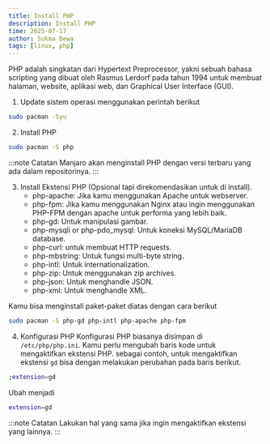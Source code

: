 ```yaml
---
title: Install PHP
description: Install PHP
time: 2025-07-17
author: Sukma Dewa
tags: [linux, php]
---
```


PHP adalah singkatan dari Hypertext Preprocessor, yakni sebuah bahasa scripting yang dibuat oleh 
Rasmus Lerdorf pada tahun 1994 untuk membuat halaman, website, aplikasi web, 
dan Graphical User Interface (GUI).

1. Update sistem operasi menggunakan perintah berikut
```bash
sudo pacman -Syu
```

2. Install PHP
```bash
sudo pacman -S php
```

:::note Catatan
Manjaro akan menginstall PHP dengan versi terbaru yang ada dalam repositorinya.
:::

3. Install Ekstensi PHP (Opsional tapi direkomendasikan untuk di install).
    - php-apache: Jika kamu menggunakan Apache untuk webserver.
    - php-fpm: Jika kamu menggunakan Nginx atau ingin menggunakan PHP-FPM dengan apache untuk performa yang lebih baik.
    - php-gd: Untuk manipulasi gambar.
    - php-mysqli or php-pdo_mysql: Untuk koneksi MySQL/MariaDB database.
    - php-curl: untuk membuat HTTP requests.
    - php-mbstring: Untuk fungsi multi-byte string.
    - php-intl: Untuk internationalization.
    - php-zip: Untuk menggunakan zip archives.
    - php-json: Untuk menghandle JSON.
    - php-xml: Untuk menghandle XML.

Kamu bisa menginstall paket-paket diatas dengan cara berikut
```bash
sudo pacman -S php-gd php-intl php-apache php-fpm

```

4. Konfigurasi PHP
Konfigurasi PHP biasanya disimpan di `/etc/php/php.ini`. Kamu perlu mengubah baris kode
untuk mengaktifkan ekstensi PHP. sebagai contoh, untuk mengaktifkan ekstensi `gd` bisa
dengan melakukan perubahan pada baris berikut.
```bash
;extension=gd
```

Ubah menjadi
```bash
extension=gd
```

:::note Catatan
Lakukan hal yang sama jika ingin mengaktifkan ekstensi yang lainnya.
:::